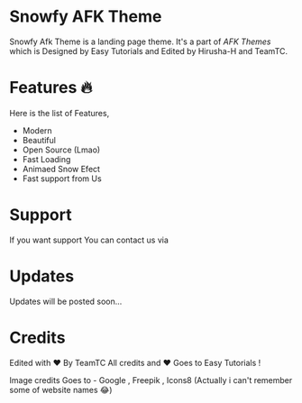 # Snowfy AFK Theme
Snowfy Afk Theme is a landing page theme. It's a part of *AFK Themes* which is Designed by Easy Tutorials and Edited by Hirusha-H and TeamTC.

# Features 🔥️
Here is the list of Features,

- Modern
- Beautiful
- Open Source (Lmao)
- Fast Loading
- Animaed Snow Efect
- Fast support from Us

# Support
If you want support You can contact us via 

# Updates
Updates will be posted soon...

# Credits

Edited with ❤️ By TeamTC
All credits and ❤️ Goes to Easy Tutorials !

Image credits Goes to - Google , Freepik , Icons8 (Actually i can't remember some of website names 😂️)